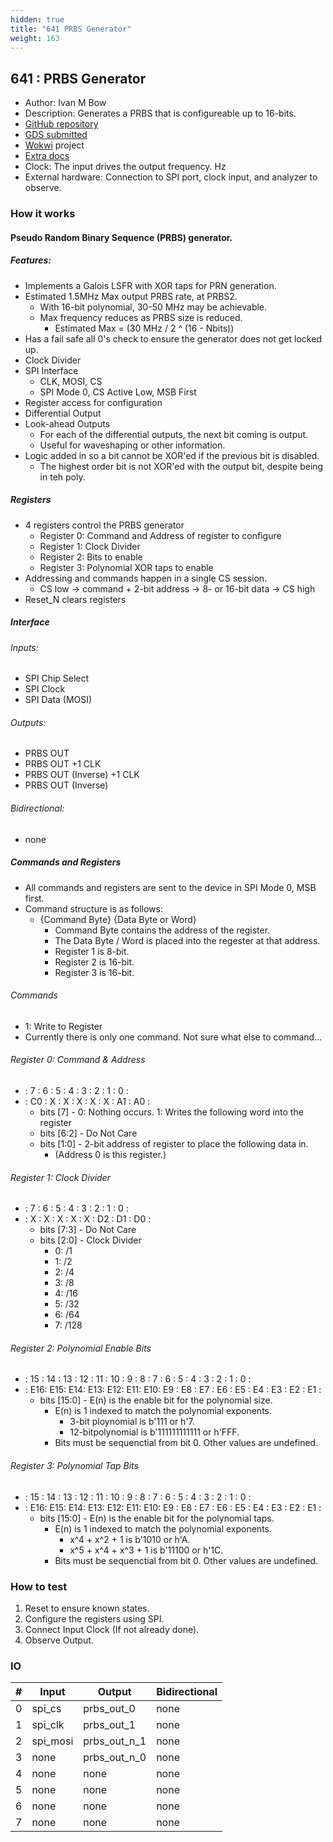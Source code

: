 ```yaml
---
hidden: true
title: "641 PRBS Generator"
weight: 163
---
```


## 641 : PRBS Generator

* Author: Ivan M Bow
* Description: Generates a PRBS that is configureable up to 16-bits.
* [GitHub repository](https://github.com/wulfhednar02/tt05_prbs_generator)
* [GDS submitted](https://github.com/wulfhednar02/tt05_prbs_generator/actions/runs/6622301402)
* [Wokwi](https://wokwi.com/projects/377426511818305537) project
* [Extra docs]()
* Clock: The input drives the output frequency. Hz
* External hardware: Connection to SPI port, clock input, and analyzer to observe.



### How it works

#### Pseudo Random Binary Sequence (PRBS) generator.

##### Features:

- Implements a Galois LSFR with XOR taps for PRN generation.
- Estimated 1.5MHz Max output PRBS rate, at PRBS2.
  - With 16-bit polynomial, 30-50 MHz may be achievable.
  - Max frequency reduces as PRBS size is reduced.
    - Estimated Max = (30 MHz / 2 ^ (16 - Nbits))
- Has a fail safe all 0's check to ensure the generator does not get locked up.
- Clock Divider
- SPI Interface
  - CLK, MOSI, CS
  - SPI Mode 0, CS Active Low, MSB First
- Register access for configuration
- Differential Output
- Look-ahead Outputs
  - For each of the differential outputs, the next bit coming is output.
  - Useful for waveshaping or other information.
- Logic added in so a bit cannot be XOR'ed if the previous bit is disabled.
  - The highest order bit is not XOR'ed with the output bit, despite being in teh poly.

##### Registers

- 4 registers control the PRBS generator
  - Register 0: Command and Address of register to configure
  - Register 1: Clock Divider
  - Register 2: Bits to enable
  - Register 3: Polynomial XOR taps to enable
- Addressing and commands happen in a single CS session.
  - CS low -> command + 2-bit address -> 8- or 16-bit data -> CS high
- Reset_N clears registers

##### Interface

###### Inputs:

- SPI Chip Select
- SPI Clock
- SPI Data (MOSI)

###### Outputs:

- PRBS OUT
- PRBS OUT +1 CLK
- PRBS OUT (Inverse) +1 CLK
- PRBS OUT (Inverse)

###### Bidirectional:

- none

##### Commands and Registers

- All commands and registers are sent to the device in SPI Mode 0, MSB first.
- Command structure is as follows:
  - {Command Byte} {Data Byte or Word}
    - Command Byte contains the address of the register.
    - The Data Byte / Word is placed into the regester at that address.
    - Register 1 is 8-bit.
    - Register 2 is 16-bit.
    - Register 3 is 16-bit.

###### Commands

- 1: Write to Register
- Currently there is only one command. Not sure what else to command...

###### Register 0: Command & Address

- : 7  : 6  : 5  : 4  : 3  : 2  : 1  : 0  :
- : C0 : X  : X  : X  : X  : X  : A1 : A0 :
  - bits [7]   - 0: Nothing occurs.
    1: Writes the following word into the register
  - bits [6:2] - Do Not Care
  - bits [1:0] - 2-bit address of register to place the following data in.
    - (Address 0 is this register.)

###### Register 1: Clock Divider

- : 7  : 6  : 5  : 4  : 3  : 2  : 1  : 0  :
- : X  : X  : X  : X  : X  : D2 : D1 : D0 :
  - bits [7:3] - Do Not Care
  - bits [2:0] - Clock Divider
    - 0: /1
    - 1: /2
    - 2: /4
    - 3: /8
    - 4: /16
    - 5: /32
    - 6: /64
    - 7: /128

###### Register 2: Polynomial Enable Bits

- : 15 : 14 : 13 : 12 : 11 : 10 : 9  : 8  : 7  : 6  : 5  : 4  : 3  : 2  : 1  : 0  :
- : E16: E15: E14: E13: E12: E11: E10: E9 : E8 : E7 : E6 : E5 : E4 : E3 : E2 : E1 :
  - bits [15:0] - E(n) is the enable bit for the polynomial size.
    - E(n) is 1 indexed to match the polynomial exponents.
      - 3-bit ploynomial is b'111 or h'7.
      - 12-bitpolynomial is b'111111111111 or h'FFF.
    - Bits must be sequenctial from bit 0. Other values are undefined.

###### Register 3: Polynomial Tap Bits

- : 15 : 14 : 13 : 12 : 11 : 10 : 9  : 8  : 7  : 6  : 5  : 4  : 3  : 2  : 1  : 0  :
- : E16: E15: E14: E13: E12: E11: E10: E9 : E8 : E7 : E6 : E5 : E4 : E3 : E2 : E1 :
  - bits [15:0] - E(n) is the enable bit for the polynomial taps.
    - E(n) is 1 indexed to match the polynomial exponents.
      - x^4 + x^2 + 1 is b'1010 or h'A.
      - x^5 + x^4 + x^3 + 1 is b'11100 or h'1C.
    - Bits must be sequenctial from bit 0. Other values are undefined.


### How to test

1) Reset to ensure known states.
2) Configure the registers using SPI.
3) Connect Input Clock (If not already done).
4) Observe Output.


### IO

| # | Input        | Output       | Bidirectional      |
|---|--------------|--------------| -------------------|
| 0 | spi_cs  | prbs_out_0 | none |
| 1 | spi_clk  | prbs_out_1 | none |
| 2 | spi_mosi  | prbs_out_n_1 | none |
| 3 | none  | prbs_out_n_0 | none |
| 4 | none  | none | none |
| 5 | none  | none | none |
| 6 | none  | none | none |
| 7 | none  | none | none |
